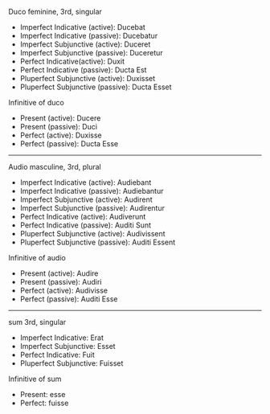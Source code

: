 Duco feminine, 3rd, singular
- Imperfect Indicative (active): Ducebat
- Imperfect Indicative (passive): Ducebatur
- Imperfect Subjunctive (active): Duceret
- Imperfect Subjunctive (passive): Duceretur
- Perfect Indicative(active): Duxit
- Perfect Indicative (passive): Ducta Est
- Pluperfect Subjunctive (active): Duxisset
- Pluperfect Subjunctive (passive): Ducta Esset

Infinitive of duco
- Present (active): Ducere
- Present (passive): Duci
- Perfect (active): Duxisse
- Perfect (passive): Ducta Esse

---

Audio masculine, 3rd, plural
- Imperfect Indicative (active): Audiebant
- Imperfect Indicative (passive): Audiebantur
- Imperfect Subjunctive (active): Audirent
- Imperfect Subjunctive (passive): Audirentur
- Perfect Indicative (active): Audiverunt
- Perfect Indicative (passive): Auditi Sunt
- Pluperfect Subjunctive (active): Audivissent
- Pluperfect Subjunctive (passive): Auditi Essent

Infinitive of audio
- Present (active): Audire
- Present (passive): Audiri
- Perfect (active): Audivisse
- Perfect (passive): Auditi Esse

---
sum 3rd, singular
- Imperfect Indicative: Erat
- Imperfect Subjunctive: Esset
- Perfect Indicative: Fuit
- Pluperfect Subjunctive: Fuisset

Infinitive of sum
- Present: esse
- Perfect: fuisse
